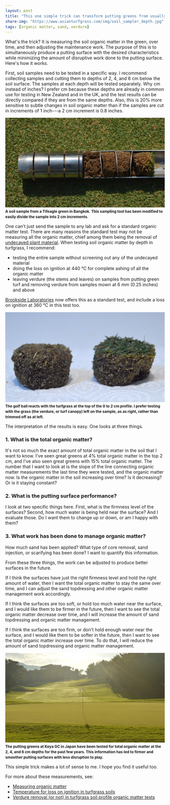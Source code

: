```yaml
---
layout: post
title: "This one simple trick can transform putting greens from usually good to consistently great"
share-img: "https://www.asianturfgrass.com/img/soil_sampler_depth.jpg"
tags: [organic matter, sand, verdure]
---
```


What's the trick? It is measuring the soil organic matter in the green, over time, and then adjusting the maintenance work. The purpose of this is to simultaneously produce a putting surface with the desired characteristics while minimizing the amount of disruptive work done to the putting surface. Here's how it works.

First, soil samples need to be tested in a specific way. I recommend collecting samples and cutting them to depths of 2, 4, and 6 cm below the soil surface. The samples at each depth will be tested separately. Why cm instead of inches? I prefer cm because these depths are already in common use for testing in New Zealand and in the UK, and the test results can be directly compared if they are from the same depths. Also, this is 20% more sensitive to subtle changes in soil organic matter than if the samples are cut in increments of 1 inch---a 2 cm increment is 0.8 inches.

![soil sampler in Bangkok](/img/soil_sampler_depth.jpg)
<small><strong>A soil sample from a Tifeagle green in Bangkok. This sampling tool has been modified to easily divide the sample into 2 cm increments.</strong></small>

One can't just send the sample to any lab and ask for a standard organic matter test. There are many reasons the standard test may not be measuring all the organic matter, chief among them being the removal of [undecayed plant material](https://www.asianturfgrass.com/2019-06-10-measuring-organic-matter/). When testing soil organic matter by depth in turfgrass, I recommend:

* testing the entire sample without screening out any of the undecayed material
* doing the loss on ignition at 440 °C for complete ashing of all the organic matter 
* leaving verdure (the stems and leaves) on samples from putting green turf and removing verdure from samples mown at 6 mm (0.25 inches) and above

[Brookside Laboratories](https://www.blinc.com/) now offers this as a standard test, and include a loss on ignition at 360 °C in this test too.

![verdure on an off a sample](/img/verdure_2cm.jpg)
<small><strong>The golf ball reacts with the turfgrass at the top of the 0 to 2 cm profile. I prefer testing with the grass (the verdure, or turf canopy) left on the sample, as as right, rather than trimmed off as at left.</strong></small>

The interpretation of the results is easy. One looks at three things. 

### 1. What is the total organic matter?

It's not so much the exact amount of total organic matter in the soil that I want to know. I've seen great greens at 4% total organic matter in the top 2 cm, and I've also seen great greens with 15% total organic matter. The number that I want to look at is the slope of the line connecting organic matter measurements the last time they were tested, and the organic matter now. Is the organic matter in the soil increasing over time? Is it decreasing? Or is it staying constant?

### 2. What is the putting surface performance?

I look at two specific things here. First, what is the firmness level of the surfaces? Second, how much water is being held near the surface? And I evaluate those. Do I want them to change up or down, or am I happy with them?

### 3. What work has been done to manage organic matter?

How much sand has been applied? What type of core removal, sand injection, or scarifying has been done? I want to quantify this information.

From these three things, the work can be adjusted to produce better surfaces in the future.

If I think the surfaces have just the right firmness level and hold the right amount of water, then I want the total organic matter to stay the same over time, and I can adjust the sand topdressing and other organic matter management work accordingly.

If I think the surfaces are too soft, or hold too much water near the surface, and I would like them to be firmer in the future, then I want to see the total organic matter decrease over time, and I will increase the amount of sand topdressing and organic matter management.

If I think the surfaces are too firm, or don't hold enough water near the surface, and I would like them to be softer in the future, then I want to see the total organic matter increase over time. To do that, I will reduce the amount of sand topdressing and organic matter management.

![hole 1 at keya gc in Fukuoka](/img/keya1.jpg)
<small><strong>The putting greens at Keya GC in Japan have been tested for total organic matter at the 2, 4, and 6 cm depths for the past few years. This information has led to firmer and smoother putting surfaces with less disruption to play. </small></strong>

This simple trick makes a lot of sense to me. I hope you find it useful too.

For more about these measurements, see:

* [Measuring organic matter](https://www.asianturfgrass.com/2019-06-10-measuring-organic-matter/)
* [Temperature for loss on ignition in turfgrass soils](https://www.asianturfgrass.com/2019-06-14-measuring-organic-matter-ignition-temperature/)
* [Verdure removal (or not) in turfgrass soil profile organic matter tests](https://www.asianturfgrass.com/2019-06-19-verdure-organic-matter-testing/)
